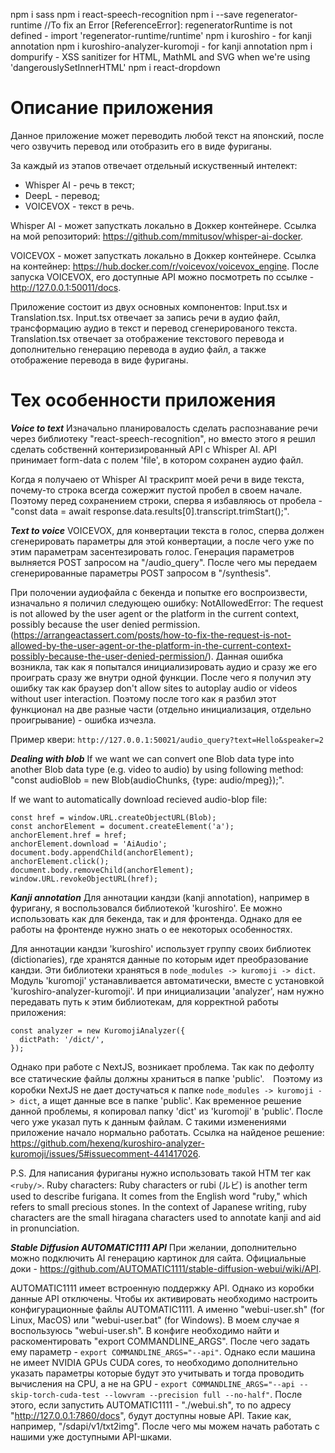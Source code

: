 npm i sass
npm i react-speech-recognition
npm i --save regenerator-runtime //To fix an Error [ReferenceError]: regeneratorRuntime is not defined - import 'regenerator-runtime/runtime'
npm i kuroshiro - for kanji annotation
npm i kuroshiro-analyzer-kuromoji - for kanji annotation
npm i dompurify - XSS sanitizer for HTML, MathML and SVG when we're using 'dangerouslySetInnerHTML'
npm i react-dropdown

# Описание приложения
Данное приложение может переводить любой текст на японский, после чего озвучить перевод или отобразить его в виде фуриганы.

За каждый из этапов отвечает отдельный искуственный интелект:
- Whisper AI - речь в текст;
- DeepL - перевод;
- VOICEVOX - текст в речь.

Whisper AI - может запусткать локально в Доккер контейнере. Ссылка на мой репозиторий: https://github.com/mmitusov/whisper-ai-docker.

VOICEVOX - может запусткать локально в Доккер контейнере. Ссылка на контейнер: https://hub.docker.com/r/voicevox/voicevox_engine. После запуска VOICEVOX, его доступные API можно посмотреть по ссылке - http://127.0.0.1:50011/docs.

Приложение состоит из двух основных компонентов: Input.tsx и Translation.tsx. Input.tsx отвечает за запись речи в аудио файл, трансформацию аудио в текст и перевод сгенерированого текста. Translation.tsx отвечает за отображение текстового перевода и дополнительно генерацию перевода в аудио файл, а также отображение перевода в виде фуриганы.

# Тех особенности приложения
***Voice to text***
Изначально планировалость сделать распознавание речи через библиотеку "react-speech-recognition", но вместо этого я решил сделать собственнй контеризированный API с Whisper AI. API принимает form-data с полем 'file', в котором сохранен аудио файл.

Когда я получаею от Whisper AI траскрипт моей речи в виде текста, почему-то строка всегда сожержит пустой пробел в своем начале. Поэтому перед сохранением строки, сперва я избавляюсь от пробела - "const data = await response.data.results[0].transcript.trimStart();".

***Text to voice***
VOICEVOX, для конвертации текста в голос, сперва должен сгенерировать параметры для этой конвертации, а после чего уже по этим параметрам засентезировать голос. Генерация параметров вылняется POST запросом на "/audio_query". После чего мы передаем сгенерированные параметры POST запросом в "/synthesis".

При полочении аудиофайла с бекенда и попытке его воспроизвести, изначально я поличил следующею ошибку: NotAllowedError: The request is not allowed by the user agent or the platform in the current context, possibly because the user denied permission. (https://arrangeactassert.com/posts/how-to-fix-the-request-is-not-allowed-by-the-user-agent-or-the-platform-in-the-current-context-possibly-because-the-user-denied-permission/). Данная ошибка возникла, так как я попытался инициализировать аудио и сразу же его проиграть сразу же внутри одной функции. После чего я получил эту ошибку так как браузер don't allow sites to autoplay audio or videos without user interaction. Поэтому после того как я разбил этот функционал на две разные части (отдельно инициализация, отдельно проигрывание) - ошибка изчезла.

Пример квери: `http://127.0.0.1:50021/audio_query?text=Hello&speaker=2`

***Dealing with blob***
If we want we can convert one Blob data type into another Blob data type (e.g. video to audio) by using following method: "const audioBlob = new Blob(audioChunks, {type: audio/mpeg});".

If we want to automatically download recieved audio-blop file:
```
const href = window.URL.createObjectURL(Blob);
const anchorElement = document.createElement('a');
anchorElement.href = href;
anchorElement.download = 'AiAudio';
document.body.appendChild(anchorElement);
anchorElement.click();
document.body.removeChild(anchorElement);
window.URL.revokeObjectURL(href);
```

***Kanji annotation***
Для аннотации кандзи (kanji annotation), например в фуригану, я воспользовался библиотекой 'kuroshiro'. Ее можно использовать как для бекенда, так и для фронтенда. Однако для ее работы на фронтенде нужно знать о ее некоторых особенностях.

Для аннотации кандзи 'kuroshiro' использует группу своих библиотек (dictionaries), где хранятся данные по которым идет преобразование кандзи. Эти библиотеки храняться в `node_modules -> kuromoji -> dict`. Модуль 'kuromoji' устанавливается автоматически, вместе с установкой 'kuroshiro-analyzer-kuromoji'. И при инициализации 'analyzer', нам нужно передавать путь к этим библиотекам, для корректной работы приложения:
```
const analyzer = new KuromojiAnalyzer({
  dictPath: '/dict/',
});
```

Однако при работе с NextJS, возникает проблема. Так как по дефолту все статические файлы должны храниться в папке 'public'.　Поэтому из коробки NextJS не дает достучаться к папке `node_modules -> kuromoji -> dict`, а ищет данные все в папке 'public'. Как временное решение данной проблемы, я копировал папку 'dict' из 'kuromoji' в 'public'. После чего уже указал путь к данным файлам. С такими изменениями приложение начало нормально работать.
Ссылка на найденое решение: https://github.com/hexenq/kuroshiro-analyzer-kuromoji/issues/5#issuecomment-441417026.

P.S. Для написания фуриганы нужно использовать такой HTM тег как `<ruby/>`.
Ruby characters: Ruby characters or rubi (ルビ) is another term used to describe furigana. It comes from the English word "ruby," which refers to small precious stones. In the context of Japanese writing, ruby characters are the small hiragana characters used to annotate kanji and aid in pronunciation.

***Stable Diffusion AUTOMATIC1111 API***
При желании, дополнительно можно подключить AI генерацию картинок для сайта. Официальные доки - https://github.com/AUTOMATIC1111/stable-diffusion-webui/wiki/API.

AUTOMATIC1111 имеет встроенную поддержку API. Однако из коробки данные API отключены. Чтобы их активировать необходимо настроить конфигурационные файлы AUTOMATIC1111. А именно "webui-user.sh" (for Linux, MacOS) или "webui-user.bat" (for Windows). В моем случае я воспользуюсь "webui-user.sh". В конфиге необходимо найти и раскоментировать "export COMMANDLINE_ARGS". После чего задать ему параметр - `export COMMANDLINE_ARGS="--api"`. Однако если машина не имеет NVIDIA GPUs CUDA cores, то необходимо дополнительно указать параметры которые будут это учитывать и тогда проводить вычисления на CPU, а не на GPU - `export COMMANDLINE_ARGS="--api --skip-torch-cuda-test --lowvram --precision full --no-half"`. После этого, если запустить AUTOMATIC1111 - "./webui.sh", то по адресу "http://127.0.0.1:7860/docs", будут доступны новые API. Такие как, например, "/sdapi/v1/txt2img". После чего мы можем начать работать с нашими уже доступными API-шками.